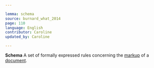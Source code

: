 ```yaml
---

lemma: schema
source: burnard_what_2014
page: 110
language: English
contributor: Caroline
updated_by: Caroline

---
```


**Schema**
A set of formally expressed rules concerning the [markup](markup.html) of a [document](document.html).
